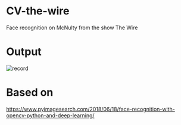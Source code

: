 # CV-the-wire
Face recognition on McNulty from the show The Wire
# Output 
![record](/assets/recordgif.gif)
# Based on
https://www.pyimagesearch.com/2018/06/18/face-recognition-with-opencv-python-and-deep-learning/
